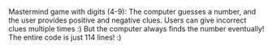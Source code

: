 Mastermind game with digits (4-9):
The computer guesses a number, and the user provides positive and negative clues.
Users can give incorrect clues multiple times :)
But the computer always finds the number eventually!
The entire code is just 114 lines! :)
